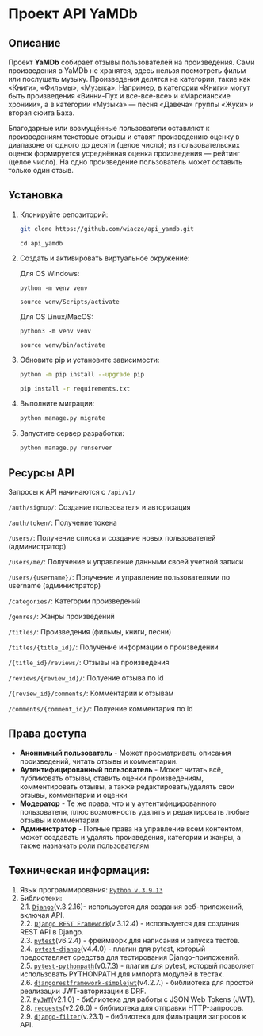 # Проект API YaMDb

## Описание
Проект **YaMDb** собирает отзывы пользователей на произведения. Сами произведения в YaMDb не хранятся, здесь нельзя посмотреть фильм или послушать музыку.
Произведения делятся на категории, такие как «Книги», «Фильмы», «Музыка». Например, в категории «Книги» могут быть произведения «Винни-Пух и все-все-все» и «Марсианские хроники», а в категории «Музыка» — песня «Давеча» группы «Жуки» и вторая сюита Баха. 

Благодарные или возмущённые пользователи оставляют к произведениям текстовые отзывы и ставят произведению оценку в диапазоне от одного до десяти (целое число); из пользовательских оценок формируется усреднённая оценка произведения — рейтинг (целое число). На одно произведение пользователь может оставить только один отзыв.

## Установка
1. Клонируйте репозиторий:
    ```bash
    git clone https://github.com/wiacze/api_yamdb.git
    ```

    ```
    cd api_yamdb
    ```
2. Создать и активировать виртуальное окружение:
    
    Для OS Windows:
    ```
    python -m venv venv
    ```

    ```
    source venv/Scripts/activate
    ```
    Для OS Linux/MacOS:
    ```
    python3 -m venv venv
    ```

    ```
    source venv/bin/activate
    ```

3. Обновите pip и установите зависимости:
    ```bash
    python -m pip install --upgrade pip
    ```
    ```bash
    pip install -r requirements.txt
    ```
4. Выполните миграции:
    ```bash
    python manage.py migrate
    ```
5. Запустите сервер разработки:
    ```bash
    python manage.py runserver
    ```

## Ресурсы API

Запросы к API начинаются с ```/api/v1/```

```/auth/signup/```: Создание пользователя и авторизация

```/auth/token/```: Получение токена

```/users/```: Получение списка и создание новых пользователей (администратор)

```/users/me/```: Получение и управление данными своей учетной записи

```/users/{username}/```: Получение и управление пользователями по username (администратор)

```/categories/```: Категории произведений

```/genres/```: Жанры произведений

```/titles/```: Произведения (фильмы, книги, песни)

```/titles/{title_id}/```: Получение информации о произведении

```/{title_id}/reviews/```: Отзывы на произведения

```/reviews/{review_id}/```: Полуение отзыва по id

```/{review_id}/comments/```: Комментарии к отзывам

```/comments/{comment_id}/```: Полуение комментария по id

## Права доступа

- **Анонимный пользователь** - Может просматривать описания произведений, читать отзывы и комментарии.
- **Аутентифицированный пользователь** - Может читать всё, публиковать отзывы, ставить оценки произведениям, комментировать отзывы, а также редактировать/удалять свои отзывы, комментарии и оценки
- **Модератор** - Те же права, что и у аутентифицированного пользователя, плюс возможность удалять и редактировать любые отзывы и комментарии
- **Администратор** - Полные права на управление всем контентом, может создавать и удалять произведения, категории и жанры, а также назначать роли пользователям

## Техническая информация:
1. Язык программирования: [`Python v.3.9.13`](https://www.python.org/downloads/release/python-3913/)
1. Библиотеки: \
            2.1. [`Django`](https://www.djangoproject.com/)(v.3.2.16)- используется для создания веб-приложений, включая API. \
            2.2. [`Django REST Framework`](https://www.django-rest-framework.org/)(v.3.12.4) - используется для создания REST API в Django. \
            2.3. [`pytest`](https://docs.pytest.org/en/stable/)(v6.2.4) - фреймворк для написания и запуска тестов. \
            2.4. [`pytest-django`](https://pytest-django.readthedocs.io/en/latest/)(v4.4.0) - плагин для pytest, который предоставляет средства для тестирования Django-приложений. \
            2.5. [`pytest-pythonpath`](https://pypi.org/project/pytest-pythonpath/)(v0.7.3) - плагин для pytest, который позволяет использовать PYTHONPATH для импорта модулей в тестах. \
            2.6. [`djangorestframework-simplejwt`](https://django-rest-framework-simplejwt.readthedocs.io/en/latest/)(v4.2.7.) - библиотека для простой реализации JWT-авторизации в DRF. \
            2.7. [`PyJWT`](https://pyjwt.readthedocs.io/en/stable/)(v2.1.0) - библиотека для работы с JSON Web Tokens (JWT). \
            2.8. [`requests`](https://requests.readthedocs.io/en/master/)(v2.26.0) - библиотека для отправки HTTP-запросов. \
            2.9. [`django-filter`](https://django-filter.readthedocs.io/en/stable/guide/install.html)(v.23.1) - библиотека для фильтрации запросов к API.
